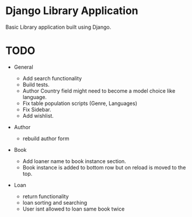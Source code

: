 # Django Library Application
Basic Library application built using Django.

# TODO
- General
    - Add search functionality
    - Build  tests.
    - Author Country field might need to become a model choice like language.
    - Fix table population scripts (Genre, Languages)
    - Fix Sidebar.
    - Add wishlist.

- Author
    - rebuild author form

- Book
    - Add loaner name to book instance section.
    - Book instance is added to bottom row but on reload is moved to the top.

- Loan
    - return functionality 
    - loan sorting and searching
    - User isnt allowed to loan same book twice

